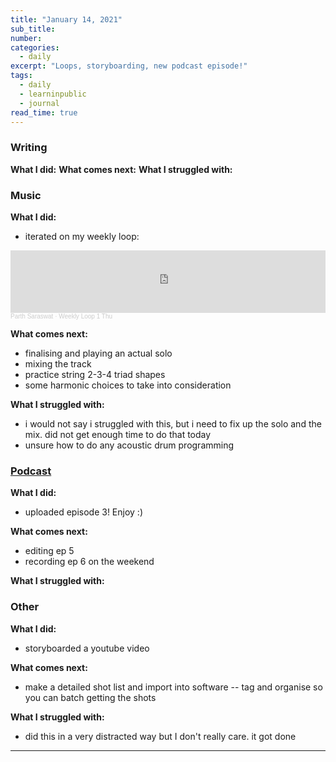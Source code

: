 ```yaml
---
title: "January 14, 2021"
sub_title: 
number: 
categories:
  - daily
excerpt: "Loops, storyboarding, new podcast episode!"
tags:
  - daily
  - learninpublic
  - journal
read_time: true
---
```


### Writing
**What I did:** 
**What comes next:**
**What I struggled with:**

### Music

**What I did:**

- iterated on my weekly loop:

<iframe width="100%" height="100" scrolling="no" frameborder="no" allow="autoplay" src="https://w.soundcloud.com/player/?url=https%3A//api.soundcloud.com/tracks/965888701&color=%2300aabb&auto_play=false&hide_related=false&show_comments=true&show_user=true&show_reposts=false&show_teaser=true&visual=true"></iframe><div style="font-size: 10px; color: #cccccc;line-break: anywhere;word-break: normal;overflow: hidden;white-space: nowrap;text-overflow: ellipsis; font-family: Interstate,Lucida Grande,Lucida Sans Unicode,Lucida Sans,Garuda,Verdana,Tahoma,sans-serif;font-weight: 100;"><a href="https://soundcloud.com/parth-saraswat" title="Parth Saraswat" target="_blank" style="color: #cccccc; text-decoration: none;">Parth Saraswat</a> · <a href="https://soundcloud.com/parth-saraswat/weekly-loop-1-thu" title="Weekly Loop 1 Thu" target="_blank" style="color: #cccccc; text-decoration: none;">Weekly Loop 1 Thu</a></div>

**What comes next:**

- finalising and playing an actual solo
- mixing the track
- practice string 2-3-4 triad shapes
- some harmonic choices to take into consideration 

**What I struggled with:**

- i would not say i struggled with this, but i need to fix up the solo and the mix. did not get enough time to do that today
- unsure how to do any acoustic drum programming

### [Podcast](http://frndshiptime.com)
**What I did:** 
- uploaded episode 3! Enjoy :)

**What comes next:**
- editing ep 5
- recording ep 6 on the weekend

**What I struggled with:**

### Other

**What I did:**
- storyboarded a youtube video

**What comes next:**
- make a detailed shot list and import into software -- tag and organise so you can batch getting the shots

**What I struggled with:**
- did this in a very distracted way but I don't really care. it got done

---
